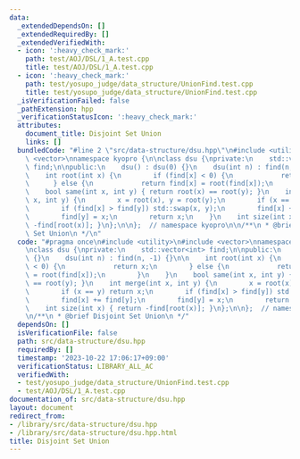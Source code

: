 ```yaml
---
data:
  _extendedDependsOn: []
  _extendedRequiredBy: []
  _extendedVerifiedWith:
  - icon: ':heavy_check_mark:'
    path: test/AOJ/DSL/1_A.test.cpp
    title: test/AOJ/DSL/1_A.test.cpp
  - icon: ':heavy_check_mark:'
    path: test/yosupo_judge/data_structure/UnionFind.test.cpp
    title: test/yosupo_judge/data_structure/UnionFind.test.cpp
  _isVerificationFailed: false
  _pathExtension: hpp
  _verificationStatusIcon: ':heavy_check_mark:'
  attributes:
    document_title: Disjoint Set Union
    links: []
  bundledCode: "#line 2 \"src/data-structure/dsu.hpp\"\n#include <utility>\n#include\
    \ <vector>\nnamespace kyopro {\n\nclass dsu {\nprivate:\n    std::vector<int>\
    \ find;\n\npublic:\n    dsu() : dsu(0) {}\n    dsu(int n) : find(n, -1) {}\n\n\
    \    int root(int x) {\n        if (find[x] < 0) {\n            return x;\n  \
    \      } else {\n            return find[x] = root(find[x]);\n        }\n    }\n\
    \    bool same(int x, int y) { return root(x) == root(y); }\n    int merge(int\
    \ x, int y) {\n        x = root(x), y = root(y);\n        if (x == y) return x;\n\
    \        if (find[x] > find[y]) std::swap(x, y);\n        find[x] += find[y];\n\
    \        find[y] = x;\n        return x;\n    }\n    int size(int x) { return\
    \ -find[root(x)]; }\n};\n\n};  // namespace kyopro\n\n/**\n * @brief Disjoint\
    \ Set Union\n */\n"
  code: "#pragma once\n#include <utility>\n#include <vector>\nnamespace kyopro {\n\
    \nclass dsu {\nprivate:\n    std::vector<int> find;\n\npublic:\n    dsu() : dsu(0)\
    \ {}\n    dsu(int n) : find(n, -1) {}\n\n    int root(int x) {\n        if (find[x]\
    \ < 0) {\n            return x;\n        } else {\n            return find[x]\
    \ = root(find[x]);\n        }\n    }\n    bool same(int x, int y) { return root(x)\
    \ == root(y); }\n    int merge(int x, int y) {\n        x = root(x), y = root(y);\n\
    \        if (x == y) return x;\n        if (find[x] > find[y]) std::swap(x, y);\n\
    \        find[x] += find[y];\n        find[y] = x;\n        return x;\n    }\n\
    \    int size(int x) { return -find[root(x)]; }\n};\n\n};  // namespace kyopro\n\
    \n/**\n * @brief Disjoint Set Union\n */"
  dependsOn: []
  isVerificationFile: false
  path: src/data-structure/dsu.hpp
  requiredBy: []
  timestamp: '2023-10-22 17:06:17+09:00'
  verificationStatus: LIBRARY_ALL_AC
  verifiedWith:
  - test/yosupo_judge/data_structure/UnionFind.test.cpp
  - test/AOJ/DSL/1_A.test.cpp
documentation_of: src/data-structure/dsu.hpp
layout: document
redirect_from:
- /library/src/data-structure/dsu.hpp
- /library/src/data-structure/dsu.hpp.html
title: Disjoint Set Union
---
```

